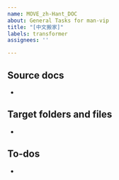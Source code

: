 ```yaml
---
name: MOVE_zh-Hant_DOC
about: General Tasks for man-vip
title: "[中文搬家]"
labels: transformer
assignees: ''

---
```


## Source docs

- 


## Target folders and files
-  


## To-dos
-
